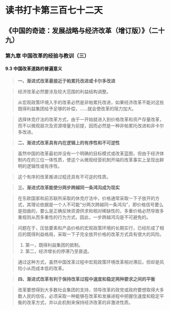 读书打卡第三百七十二天
===
《中国的奇迹：发展战略与经济改革（增订版）》（二十九）
---

### 第九章 中国改革的经验与教训（三）

#### 9.3 中国改革道路的普遍意义

> **一、渐进式改革最接近于帕累托改进或卡尔多改进**

> 经济改革必然要涉及较大范围的利益结构调整。

> 从宏观政策环境入手的改革必然是非帕累托改进，如果经济改革不能对这些既得利益集团给予足够的补偿，……就会使改革的阻力加大。

> 选择休克疗法的改革方式，由于一开始就进入到价格改革和资产存量改革，而不以微观层次及资源增量为前提，因而必然是一种非帕累托改进和非卡尔多改进。

> **二、渐进式改革具有内在逻辑上的有序性和不可逆性**

> 虽然中国的改革最初并没有一个明确的目标模式或改革蓝图，但由于经济体制内在的三位一体性质，使这个从微观经营机制开端的改革事实上呈现出鲜明的逻辑性或有序性。

> 这个有序的改革推进过程还具有不可逆的性质。

> **三、渐进式改革能使分两步跨越同一条鸿沟成为现实**

> 在东欧国家和前苏联所采取的休克疗法中，价格通常采取一下子放开的方式，其理论依据是一个人不可能“分两次跨越同一条鸿沟”，即价格信号要么是扭曲的，要么是正确反映资源供求和相对稀缺性的，多重价格必然导致多重规则从而多重性的行为方式，因此，一步跨越鸿沟是不可避免的。

> 问题在于，压低要素和产品价格的宏观政策环境的长期实行，已经形成了相应的既得利益格局，采取一下子完全放开价格的改革方式具有很大的风险。
> 1. 第一，既得利益集团的抵制。
> 2. 第二，经济增长的停滞乃至衰退。

> 通过这种方式，虽然中国改革过程中宏观政策环境改革相对滞后，但却是风险小从而成本低的改革。

> **四、渐进式改革有利于保持改革过程中速度和稳定两种要求之间的平衡**

> 改革要想得到大多数社会集团的支持，领导改革的政党或政府要想取得大多数人民的信任，必须采取一种能够在改革和发展进程中把握住速度和稳定平衡的改革方式，并以此机制来保持经济改革的非激进性质。